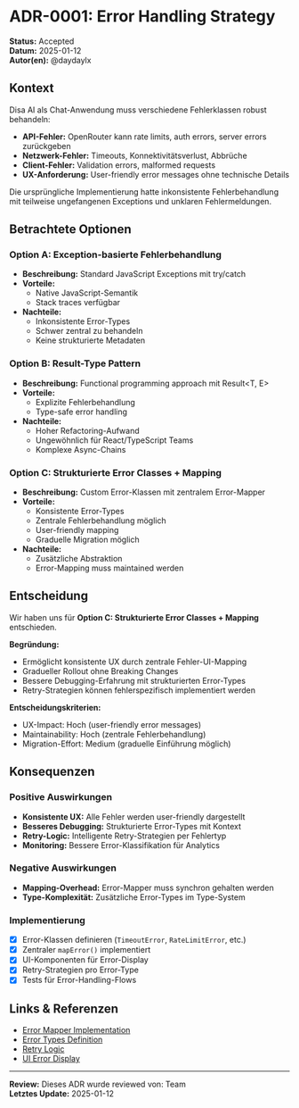 # ADR-0001: Error Handling Strategy

**Status:** Accepted  
**Datum:** 2025-01-12  
**Autor(en):** @daydaylx  

## Kontext

Disa AI als Chat-Anwendung muss verschiedene Fehlerklassen robust behandeln:

- **API-Fehler:** OpenRouter kann rate limits, auth errors, server errors zurückgeben
- **Netzwerk-Fehler:** Timeouts, Konnektivitätsverlust, Abbrüche
- **Client-Fehler:** Validation errors, malformed requests
- **UX-Anforderung:** User-friendly error messages ohne technische Details

Die ursprüngliche Implementierung hatte inkonsistente Fehlerbehandlung mit teilweise ungefangenen Exceptions und unklaren Fehlermeldungen.

## Betrachtete Optionen

### Option A: Exception-basierte Fehlerbehandlung
- **Beschreibung:** Standard JavaScript Exceptions mit try/catch
- **Vorteile:** 
  - Native JavaScript-Semantik
  - Stack traces verfügbar
- **Nachteile:**
  - Inkonsistente Error-Types
  - Schwer zentral zu behandeln
  - Keine strukturierte Metadaten

### Option B: Result-Type Pattern
- **Beschreibung:** Functional programming approach mit Result<T, E>
- **Vorteile:** 
  - Explizite Fehlerbehandlung
  - Type-safe error handling
- **Nachteile:**
  - Hoher Refactoring-Aufwand
  - Ungewöhnlich für React/TypeScript Teams
  - Komplexe Async-Chains

### Option C: Strukturierte Error Classes + Mapping
- **Beschreibung:** Custom Error-Klassen mit zentralem Error-Mapper
- **Vorteile:** 
  - Konsistente Error-Types
  - Zentrale Fehlerbehandlung möglich
  - User-friendly mapping
  - Graduelle Migration möglich
- **Nachteile:**
  - Zusätzliche Abstraktion
  - Error-Mapping muss maintained werden

## Entscheidung

Wir haben uns für **Option C: Strukturierte Error Classes + Mapping** entschieden.

**Begründung:**
- Ermöglicht konsistente UX durch zentrale Fehler-UI-Mapping
- Gradueller Rollout ohne Breaking Changes
- Bessere Debugging-Erfahrung mit strukturierten Error-Types
- Retry-Strategien können fehlerspezifisch implementiert werden

**Entscheidungskriterien:**
- UX-Impact: Hoch (user-friendly error messages)
- Maintainability: Hoch (zentrale Fehlerbehandlung)
- Migration-Effort: Medium (graduelle Einführung möglich)

## Konsequenzen

### Positive Auswirkungen
- **Konsistente UX:** Alle Fehler werden user-friendly dargestellt
- **Besseres Debugging:** Strukturierte Error-Types mit Kontext
- **Retry-Logic:** Intelligente Retry-Strategien per Fehlertyp
- **Monitoring:** Bessere Error-Klassifikation für Analytics

### Negative Auswirkungen
- **Mapping-Overhead:** Error-Mapper muss synchron gehalten werden
- **Type-Komplexität:** Zusätzliche Error-Types im Type-System

### Implementierung
- [x] Error-Klassen definieren (`TimeoutError`, `RateLimitError`, etc.)
- [x] Zentraler `mapError()` implementiert
- [x] UI-Komponenten für Error-Display
- [x] Retry-Strategien pro Error-Type
- [x] Tests für Error-Handling-Flows

## Links & Referenzen

- [Error Mapper Implementation](../../src/lib/errors/mapper.ts)
- [Error Types Definition](../../src/lib/errors/types.ts)
- [Retry Logic](../../src/lib/net/retry.ts)
- [UI Error Display](../../src/components/feedback/ErrorState.tsx)

---

**Review:** Dieses ADR wurde reviewed von: Team  
**Letztes Update:** 2025-01-12